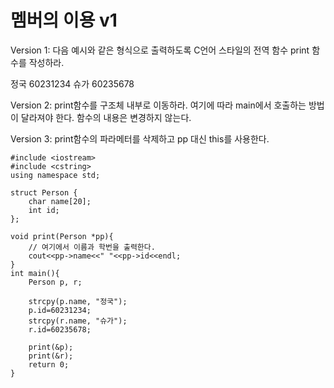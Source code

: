 
# 멤버의 이용 v1

Version 1:
다음 예시와 같은 형식으로 출력하도록 C언어 스타일의 전역 함수 print 함수를 작성하라.

 정국   60231234
 슈가   60235678

Version 2:
print함수를 구조체 내부로 이동하라. 여기에 따라 main에서 호출하는 방법이 달라져야 한다. 함수의 내용은 변경하지 않는다.

Version 3:
print함수의 파라메터를 삭제하고 pp 대신 this를 사용한다.

```
#include <iostream>
#include <cstring>
using namespace std;

struct Person {  
	char name[20]; 
	int id; 
};

void print(Person *pp){
    // 여기에서 이름과 학번을 출력한다.
	cout<<pp->name<<" "<<pp->id<<endl;	
}
int main(){
	Person p, r;  

	strcpy(p.name, "정국");
	p.id=60231234;
    strcpy(r.name, "슈가");
    r.id=60235678;

	print(&p);
	print(&r);
	return 0;
}

```